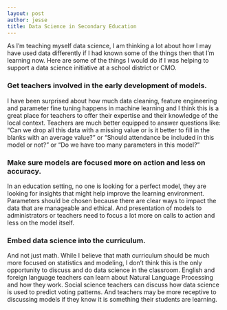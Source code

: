 ```yaml
---
layout: post
author: jesse
title: Data Science in Secondary Education
---
```


As I’m teaching myself data science, I am thinking a lot about how I may have used data differently if I had known some of the things then
that I’m learning now.  Here are some of the things I would do if I was helping to support a data science initiative at a school district
or CMO.  

### Get teachers involved in the early development of models.  
I have been surprised about how much data cleaning, feature engineering and parameter fine tuning happens in machine learning and I think this is a great place for teachers to offer their expertise and their knowledge of the local context.  Teachers are much better equipped to answer questions like: “Can we drop all this data with a missing value or is it better to fill in the blanks with an average value?” or “Should attendance be included in this model or not?”  or “Do we have too many parameters in this model?”

### Make sure models are focused more on action and less on accuracy.  
In an education setting, no one is looking for a perfect model, they are looking for insights that might help improve the learning environment.  Parameters should be chosen because there are clear ways to impact the data that are manageable and ethical.  And presentation of models to administrators or teachers need to focus a lot more on calls to action and less on the model itself.

### Embed data science into the curriculum.  
And not just math.  While I believe that math curriculum should be much more focused on statistics and modeling, I don’t think this is the only opportunity to discuss and do data science in the classroom.  English and foreign language teachers can learn about Natural Language Processing and how they work.  Social science teachers can discuss how data science is used to predict voting patterns.  And teachers may be more receptive to discussing models if they know it is something their students are learning.

